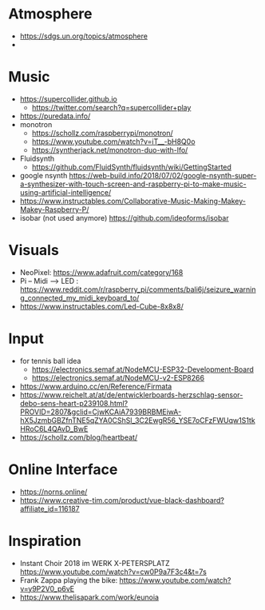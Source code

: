 # Atmosphere
- https://sdgs.un.org/topics/atmosphere
- 
# Music
- https://supercollider.github.io
	- https://twitter.com/search?q=supercollider+play
- https://puredata.info/
- monotron
	- https://schollz.com/raspberrypi/monotron/
	- https://www.youtube.com/watch?v=iT__-bH8Q0o
	- https://syntherjack.net/monotron-duo-with-lfo/
- Fluidsynth
	- https://github.com/FluidSynth/fluidsynth/wiki/GettingStarted
- google nsynth https://web-build.info/2018/07/02/google-nsynth-super-a-synthesizer-with-touch-screen-and-raspberry-pi-to-make-music-using-artificial-intelligence/
- https://www.instructables.com/Collaborative-Music-Making-Makey-Makey-Raspberry-P/
- isobar (not used anymore) https://github.com/ideoforms/isobar
# Visuals
- NeoPixel: https://www.adafruit.com/category/168
- Pi – Midi --> LED : https://www.reddit.com/r/raspberry_pi/comments/bali6j/seizure_warning_connected_my_midi_keyboard_to/
- https://www.instructables.com/Led-Cube-8x8x8/
# Input
- for tennis ball idea
	- https://electronics.semaf.at/NodeMCU-ESP32-Development-Board
	- https://electronics.semaf.at/NodeMCU-v2-ESP8266
- https://www.arduino.cc/en/Reference/Firmata
- https://www.reichelt.at/at/de/entwicklerboards-herzschlag-sensor-debo-sens-heart-p239108.html?PROVID=2807&gclid=CjwKCAiA7939BRBMEiwA-hX5JzmbGBZfnTNE5qZYA0CShSl_3C2EwgR56_YSE7oCFzFWUqw1S1tkHRoC6L4QAvD_BwE
- https://schollz.com/blog/heartbeat/

# Online Interface
- https://norns.online/
- https://www.creative-tim.com/product/vue-black-dashboard?affiliate_id=116187

# Inspiration
- Instant Choir 2018 im WERK X-PETERSPLATZ https://www.youtube.com/watch?v=cw0P9a7F3c4&t=7s
- Frank Zappa playing the bike: https://www.youtube.com/watch?v=y9P2V0_p6vE
- https://www.thelisapark.com/work/eunoia

	